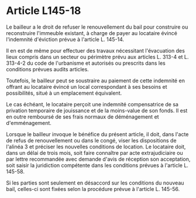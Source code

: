 # Article L145-18

Le bailleur a le droit de refuser le renouvellement du bail pour construire ou reconstruire l'immeuble existant, à charge de payer au locataire évincé l'indemnité d'éviction prévue à l'article L. 145-14.

Il en est de même pour effectuer des travaux nécessitant l'évacuation des lieux compris dans un secteur ou périmètre prévu aux articles L. 313-4 et L. 313-4-2 du code de l'urbanisme et autorisés ou prescrits dans les conditions prévues audits articles.

Toutefois, le bailleur peut se soustraire au paiement de cette indemnité en offrant au locataire évincé un local correspondant à ses besoins et possibilités, situé à un emplacement équivalent.

Le cas échéant, le locataire perçoit une indemnité compensatrice de sa privation temporaire de jouissance et de la moins-value de son fonds. Il est en outre remboursé de ses frais normaux de déménagement et d'emménagement.

Lorsque le bailleur invoque le bénéfice du présent article, il doit, dans l'acte de refus de renouvellement ou dans le congé, viser les dispositions de l'alinéa 3 et préciser les nouvelles conditions de location. Le locataire doit, dans un délai de trois mois, soit faire connaître par acte extrajudiciaire ou par lettre recommandée avec demande d'avis de réception son acceptation, soit saisir la juridiction compétente dans les conditions prévues à l'article L. 145-58.

Si les parties sont seulement en désaccord sur les conditions du nouveau bail, celles-ci sont fixées selon la procédure prévue à l'article L. 145-56.
